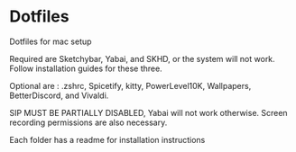 # Dotfiles
Dotfiles for mac setup

Required are Sketchybar, Yabai, and SKHD, or the system will not work. Follow installation guides for these three.

Optional are : .zshrc, Spicetify, kitty, PowerLevel10K, Wallpapers, BetterDiscord, and Vivaldi.

SIP MUST BE PARTIALLY DISABLED, Yabai will not work otherwise. Screen recording permissions are also necessary.

Each folder has a readme for installation instructions
